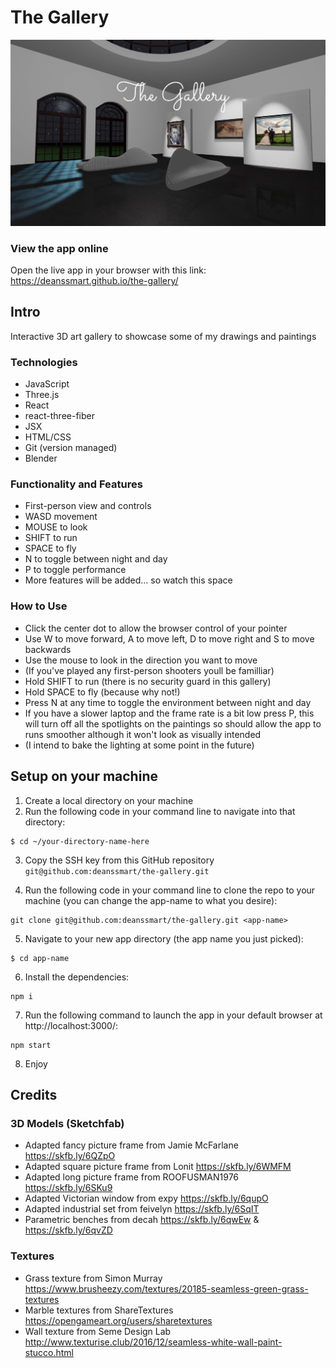 # The Gallery

![app preview](./public/assets/Images/The-Gallery-Preview.jpg)

### View the app online 

Open the live app in your browser with this link: https://deanssmart.github.io/the-gallery/

## Intro

Interactive 3D art gallery to showcase some of my drawings and paintings  

### Technologies

- JavaScript
- Three.js
- React
- react-three-fiber
- JSX
- HTML/CSS
- Git (version managed)
- Blender

### Functionality and Features

- First-person view and controls 
- WASD movement 
- MOUSE to look
- SHIFT to run
- SPACE to fly
- N to toggle between night and day
- P to toggle performance
- More features will be added... so watch this space

### How to Use

- Click the center dot to allow the browser control of your pointer
- Use W to move forward, A to move left, D to move right and S to move backwards
- Use the mouse to look in the direction you want to move
- (If you've played any first-person shooters youll be familliar)
- Hold SHIFT to run (there is no security guard in this gallery)
- Hold SPACE to fly (because why not!)
- Press N at any time to toggle the environment between night and day
- If you have a slower laptop and the frame rate is a bit low press P, this will turn off all the spotlights on the paintings so should allow the app to runs smoother although it won't look as visually intended 
- (I intend to bake the lighting at some point in the future)

## Setup on your machine

1. Create a local directory on your machine 
2. Run the following code in your command line to navigate into that directory:   

```shell 
$ cd ~/your-directory-name-here
```
3. Copy the SSH key from this GitHub repository `git@github.com:deanssmart/the-gallery.git`

4. Run the following code in your command line to clone the repo to your machine (you can change the app-name to what you desire):  

```shell 
git clone git@github.com:deanssmart/the-gallery.git <app-name>
```
5. Navigate to your new app directory (the app name you just picked):

```shell 
$ cd app-name
```
6. Install the dependencies:

```shell 
npm i
```
7. Run the following command to launch the app in your default browser at http://localhost:3000/:

```shell 
npm start
```
8. Enjoy

## Credits

### 3D Models (Sketchfab)

- Adapted fancy picture frame from Jamie McFarlane https://skfb.ly/6QZpO 
- Adapted square picture frame from Lonit https://skfb.ly/6WMFM
- Adapted long picture frame from ROOFUSMAN1976 https://skfb.ly/6SKu9
- Adapted Victorian window from expy https://skfb.ly/6qupO
- Adapted industrial set from feivelyn https://skfb.ly/6SqIT
- Parametric benches from decah https://skfb.ly/6qwEw & https://skfb.ly/6qvZD

### Textures
- Grass texture from Simon Murray https://www.brusheezy.com/textures/20185-seamless-green-grass-textures
- Marble textures from ShareTextures https://opengameart.org/users/sharetextures
- Wall texture from Seme Design Lab http://www.texturise.club/2016/12/seamless-white-wall-paint-stucco.html
